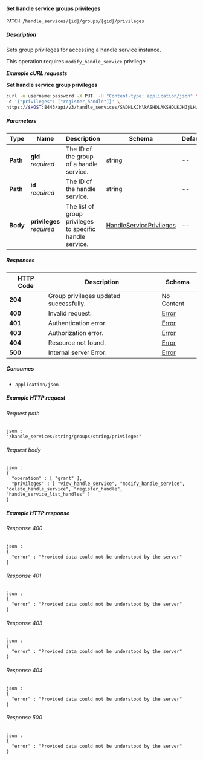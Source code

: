 
<a name="set_handle_service_group_privileges"></a>
#### Set handle service groups privileges
```
PATCH /handle_services/{id}/groups/{gid}/privileges
```


##### Description
Sets group privileges for accessing a handle service instance.

This operation requires `modify_handle_service` privilege.

***Example cURL requests***

**Set handle service group privileges**
```bash
curl -u username:password -X PUT  -H "Content-type: application/json" \
-d '{"privileges": ["register_handle"]}' \
https://$HOST:8443/api/v3/handle_services/SADHLKJhlkASHDLAKSHDLKJHJjLH/group/hlkASHDLAKSHDLKJHJjLHSADHLKJhlk/privileges
```


##### Parameters

|Type|Name|Description|Schema|Default|
|---|---|---|---|---|
|**Path**|**gid**  <br>*required*|The ID of the group of a handle service.|string|--|
|**Path**|**id**  <br>*required*|The ID of the handle service.|string|--|
|**Body**|**privileges**  <br>*required*|The list of group privileges to specific handle service.|[HandleServicePrivileges](../definitions/HandleServicePrivileges.md#handleserviceprivileges)|--|


##### Responses

|HTTP Code|Description|Schema|
|---|---|---|
|**204**|Group privileges updated successfully.|No Content|
|**400**|Invalid request.|[Error](../definitions/Error.md#error)|
|**401**|Authentication error.|[Error](../definitions/Error.md#error)|
|**403**|Authorization error.|[Error](../definitions/Error.md#error)|
|**404**|Resource not found.|[Error](../definitions/Error.md#error)|
|**500**|Internal server Error.|[Error](../definitions/Error.md#error)|


##### Consumes

* `application/json`


##### Example HTTP request

###### Request path
```
json :
"/handle_services/string/groups/string/privileges"
```


###### Request body
```
json :
{
  "operation" : [ "grant" ],
  "privileges" : [ "view_handle_service", "modify_handle_service", "delete_handle_service", "register_handle", "handle_service_list_handles" ]
}
```


##### Example HTTP response

###### Response 400
```
json :
{
  "error" : "Provided data could not be understood by the server"
}
```


###### Response 401
```
json :
{
  "error" : "Provided data could not be understood by the server"
}
```


###### Response 403
```
json :
{
  "error" : "Provided data could not be understood by the server"
}
```


###### Response 404
```
json :
{
  "error" : "Provided data could not be understood by the server"
}
```


###### Response 500
```
json :
{
  "error" : "Provided data could not be understood by the server"
}
```



